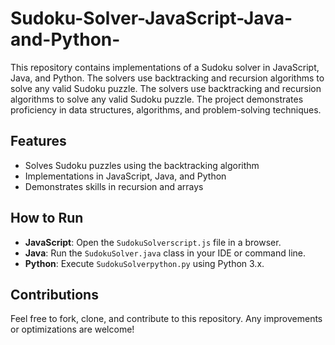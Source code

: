 # Sudoku-Solver-JavaScript-Java-and-Python-
This repository contains implementations of a Sudoku solver in JavaScript, Java, and Python. The solvers use backtracking and recursion algorithms to solve any valid Sudoku puzzle. The solvers use backtracking and recursion algorithms to solve any valid Sudoku puzzle. The project demonstrates proficiency in data structures, algorithms, and problem-solving techniques.

## Features
- Solves Sudoku puzzles using the backtracking algorithm
- Implementations in JavaScript, Java, and Python
- Demonstrates skills in recursion and arrays

## How to Run
- **JavaScript**: Open the `SudokuSolverscript.js` file in a browser.
- **Java**: Run the `SudokuSolver.java` class in your IDE or command line.
- **Python**: Execute `SudokuSolverpython.py` using Python 3.x.

## Contributions
Feel free to fork, clone, and contribute to this repository. Any improvements or optimizations are welcome!

